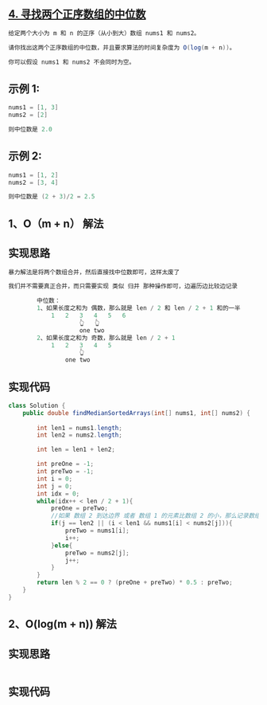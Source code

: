 ## **[4. 寻找两个正序数组的中位数](https://leetcode-cn.com/problems/median-of-two-sorted-arrays/)**



```java
给定两个大小为 m 和 n 的正序（从小到大）数组 nums1 和 nums2。

请你找出这两个正序数组的中位数，并且要求算法的时间复杂度为 O(log(m + n))。

你可以假设 nums1 和 nums2 不会同时为空。
```



## **示例 1:**

```java
nums1 = [1, 3]
nums2 = [2]

则中位数是 2.0
```





## **示例 2:**

```java
nums1 = [1, 2]
nums2 = [3, 4]

则中位数是 (2 + 3)/2 = 2.5
```





## **1、O（m + n） 解法**

## **实现思路**

```java
暴力解法是将两个数组合并，然后直接找中位数即可，这样太废了

我们并不需要真正合并，而只需要实现 类似 归并 那种操作即可，边遍历边比较边记录

        中位数：
        1、如果长度之和为 偶数，那么就是 len / 2 和 len / 2 + 1 和的一半
        	1	2	3	4	5	6
    				👆	👆
    				one two
        2、如果长度之和为 奇数，那么就是 len / 2 + 1
			1	2	3	4	5
    				👆
    			one two	
```



## **实现代码**

```java
class Solution {
    public double findMedianSortedArrays(int[] nums1, int[] nums2) {
        
        int len1 = nums1.length;
        int len2 = nums2.length;

        int len = len1 + len2;

        int preOne = -1;
        int preTwo = -1;
        int i = 0;
        int j = 0;
        int idx = 0;
        while(idx++ < len / 2 + 1){
            preOne = preTwo;
            //如果 数组 2 到达边界 或者 数组 1 的元素比数组 2 的小，那么记录数组 1 的元素
            if(j == len2 || (i < len1 && nums1[i] < nums2[j])){
                preTwo = nums1[i];
                i++;
            }else{
                preTwo = nums2[j];
                j++;
            }
        }
        return len % 2 == 0 ? (preOne + preTwo) * 0.5 : preTwo;
    }
}
```





## **2、O(log(m + n)) 解法**

## **实现思路**

```java

```





## **实现代码**

```

```

